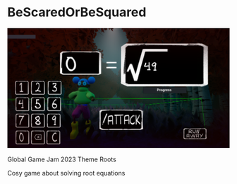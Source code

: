 # BeScaredOrBeSquared
 
![Gameplay Picture](GameHeader.png)

Global Game Jam 2023
Theme Roots

Cosy game about solving root equations

